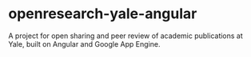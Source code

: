 # openresearch-yale-angular
A project for open sharing and peer review of academic publications at Yale, built on Angular and Google App Engine.